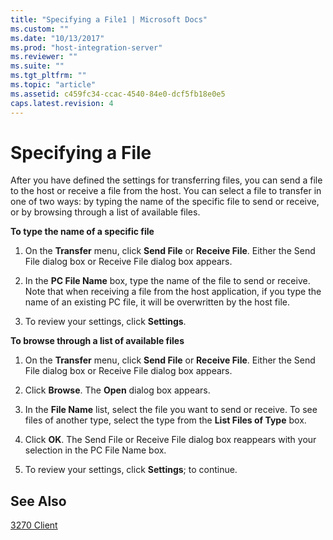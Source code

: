```yaml
---
title: "Specifying a File1 | Microsoft Docs"
ms.custom: ""
ms.date: "10/13/2017"
ms.prod: "host-integration-server"
ms.reviewer: ""
ms.suite: ""
ms.tgt_pltfrm: ""
ms.topic: "article"
ms.assetid: c459fc34-ccac-4540-84e0-dcf5fb18e0e5
caps.latest.revision: 4
---
```

# Specifying a File
After you have defined the settings for transferring files, you can send a file to the host or receive a file from the host. You can select a file to transfer in one of two ways: by typing the name of the specific file to send or receive, or by browsing through a list of available files.  
  
 **To type the name of a specific file**  
  
1.  On the **Transfer** menu, click **Send File** or **Receive File**. Either the Send File dialog box or Receive File dialog box appears.  
  
2.  In the **PC File Name** box, type the name of the file to send or receive. Note that when receiving a file from the host application, if you type the name of an existing PC file, it will be overwritten by the host file.  
  
3.  To review your settings, click **Settings**.  
  
 **To browse through a list of available files**  
  
1.  On the **Transfer** menu, click **Send File** or **Receive File**. Either the Send File dialog box or Receive File dialog box appears.  
  
2.  Click **Browse**. The **Open** dialog box appears.  
  
3.  In the **File Name** list, select the file you want to send or receive. To see files of another type, select the type from the **List Files of Type** box.  
  
4.  Click **OK**. The Send File or Receive File dialog box reappears with your selection in the PC File Name box.  
  
5.  To review your settings, click **Settings**; to continue.  
  
## See Also  
 [3270 Client](../core/3270-client.md)